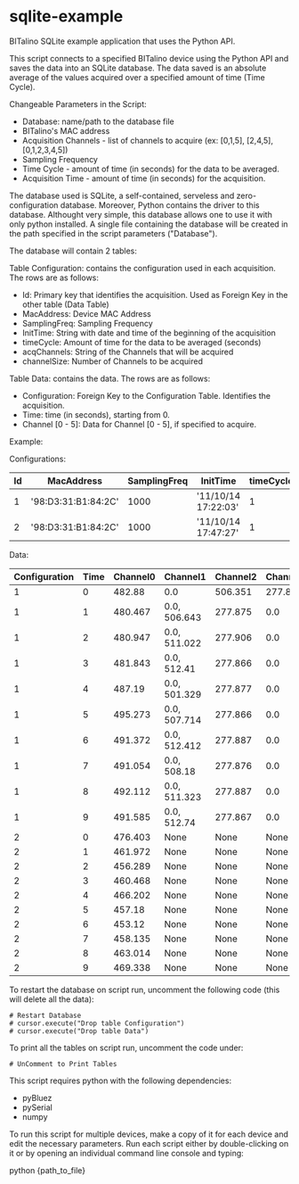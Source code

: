 sqlite-example
==============

BITalino SQLite example application that uses the Python API.

This script connects to a specified BITalino device using the Python API and saves the data into an SQLite database.
The data saved is an absolute average of the values acquired over a specified amount of time (Time Cycle).

Changeable Parameters in the Script:

- Database: name/path to the database file
- BITalino's MAC address
- Acquisition Channels - list of channels to acquire (ex: [0,1,5], [2,4,5], [0,1,2,3,4,5])
- Sampling Frequency
- Time Cycle - amount of time (in seconds) for the data to be averaged.
- Acquisition Time - amount of time (in seconds) for the acquisition.

The database used is SQLite, a self-contained, serveless and zero-configuration database. Moreover, Python contains the driver to this database. Althought very simple, this database allows one to use it with only python installed. A single file containing the database will be created in the path specified in the script parameters ("Database").

The database will contain 2 tables:

Table Configuration: contains the configuration used in each acquisition. The rows are as follows:

- Id: Primary key that identifies the acquisition. Used as Foreign Key in the other table (Data Table)
- MacAddress: Device MAC Address
- SamplingFreq: Sampling Frequency
- InitTime: String with date and time of the beginning of the acquisition
- timeCycle: Amount of time for the data to be averaged (seconds)
- acqChannels: String of the Channels that will be acquired
- channelSize: Number of Channels to be acquired

Table Data: contains the data. The rows are as follows:

- Configuration: Foreign Key to the Configuration Table. Identifies the acquisition.
- Time: time (in seconds), starting from 0.
- Channel [0 - 5]: Data for Channel [0 - 5], if specified to acquire.

Example:

Configurations:

Id | MacAddress | SamplingFreq | InitTime | timeCycle | acqChannels | channelSize
--- | --- | --- | --- | --- | --- | ---
1 | '98:D3:31:B1:84:2C' | 1000 | '11/10/14 17:22:03' | 1 | '[0, 1, 2, 3, 4, 5]' | 6
2 | '98:D3:31:B1:84:2C' | 1000 | '11/10/14 17:47:27' | 1 | '[0]' | 1

Data:

Configuration | Time | Channel0 | Channel1 | Channel2 | Channel3 | Channel4 | Channel5 
--- | --- | --- | --- | --- | --- | --- | ---
1 | 0 | 482.88 | 0.0 | 506.351 | 277.877 | 0.0 | 38.0
1 | 1 | 480.467 | 0.0, 506.643 | 277.875 | 0.0 | 38.0
1 | 2 | 480.947 | 0.0, 511.022 | 277.906 | 0.0 | 38.0
1 | 3 | 481.843 | 0.0, 512.41 | 277.866 | 0.0 | 38.0
1 | 4 | 487.19 | 0.0, 501.329 | 277.877 | 0.0 | 38.0
1 | 5 | 495.273 | 0.0, 507.714 | 277.866 | 0.0 | 38.0
1 | 6 | 491.372 | 0.0, 512.412 | 277.887 | 0.0 | 38.0
1 | 7 | 491.054 | 0.0, 508.18 | 277.876 | 0.0 | 38.0
1 | 8 | 492.112 | 0.0, 511.323 | 277.887 | 0.0 | 38.0
1 | 9 | 491.585 | 0.0, 512.74 | 277.867 | 0.0 | 38.0
2 | 0 | 476.403 | None | None | None | None | None
2 | 1 | 461.972 | None | None | None | None | None
2 | 2 | 456.289 | None | None | None | None | None
2 | 3 | 460.468 | None | None | None | None | None
2 | 4 | 466.202 | None | None | None | None | None
2 | 5 | 457.18 | None | None | None | None | None
2 | 6 | 453.12 | None | None | None | None | None
2 | 7 | 458.135 | None | None | None | None | None
2 | 8 | 463.014 | None | None | None | None | None
2 | 9 | 469.338 | None | None | None | None | None

To restart the database on script run, uncomment the following code (this will delete all the data):

```
# Restart Database
# cursor.execute("Drop table Configuration")
# cursor.execute("Drop table Data")
```

To print all the tables on script run, uncomment the code under:

```
# UnComment to Print Tables
```

This script requires python with the following dependencies:

- pyBluez
- pySerial
- numpy

To run this script for multiple devices, make a copy of it for each device and edit the necessary parameters. Run each script either by double-clicking on it or by opening an individual command line console and typing:

python {path_to_file}
